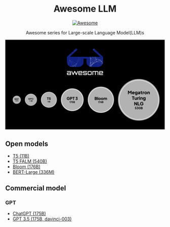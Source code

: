 <h1 align="center">Awesome LLM</h1>
<p align="center"><a href="https://awesome.re"><img src="https://awesome.re/badge.svg" alt="Awesome" /></a></p>
<p align="center">Awesome series for Large-scale Language Model(LLM)s</p>

<p align="center"><img width="880" src="./cover.png" /></p>

## Open models

- [T5 (11B)](https://huggingface.co/docs/transformers/model_doc/t5)
- [T5 FALM (540B)](https://huggingface.co/google/flan-t5-xxl)
- [Bloom (176B)](https://huggingface.co/bigscience/bloom)
- [BERT-Large (336M)](https://huggingface.co/bert-large-uncased)

## Commercial model

### GPT

- [ChatGPT (175B)](https://openai.com/blog/chatgpt/)
- [GPT 3.5 (175B, davinci-003)](https://platform.openai.com/docs/models/gpt-3)

